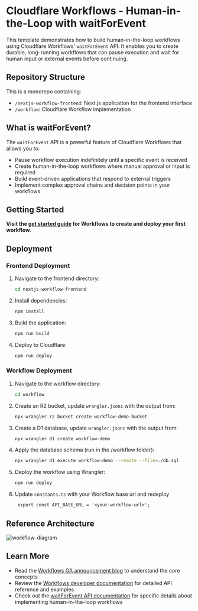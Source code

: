 # Cloudflare Workflows - Human-in-the-Loop with waitForEvent
This template demonstrates how to build human-in-the-loop workflows using Cloudflare Workflows' `waitForEvent` API. It enables you to create durable, long-running workflows that can pause execution and wait for human input or external events before continuing.

## Repository Structure

This is a monorepo containing:
- `/nextjs-workflow-frontend`: Next.js application for the frontend interface
- `/workflow`: Cloudflare Workflow implementation

## What is waitForEvent?

The `waitForEvent` API is a powerful feature of Cloudflare Workflows that allows you to:
* Pause workflow execution indefinitely until a specific event is received
* Create human-in-the-loop workflows where manual approval or input is required
* Build event-driven applications that respond to external triggers
* Implement complex approval chains and decision points in your workflows

## Getting Started

**Visit the [get started guide](https://developers.cloudflare.com/workflows/get-started/guide/) for Workflows to create and deploy your first workflow.**

## Deployment

### Frontend Deployment
1. Navigate to the frontend directory:
   ```bash
   cd nextjs-workflow-frontend
   ```
2. Install dependencies:
   ```bash
   npm install
   ```
3. Build the application:
   ```bash
   npm run build
   ```
4. Deploy to Cloudflare:
   ```bash
   npm run deploy
   ``` 

### Workflow Deployment
1. Navigate to the workflow directory:
   ```bash
   cd workflow
   ```
2. Create an R2 bucket, update `wrangler.jsonc` with the output from:
   ```bash
   npx wrangler r2 bucket create workflow-demo-bucket
   ```
3. Create a D1 database, update `wrangler.jsonc` with the output from:
   ```bash
   npx wrangler d1 create workflow-demo
   ```

5. Apply the database schema (run in the /workflow folder):
   ```bash
   npx wrangler d1 execute workflow-demo --remote --file=./db.sql
   ```
6. Deploy the workflow using Wrangler:
   ```bash
   npm run deploy
   ```
7. Update `constants.ts` with your Workflow base url and redeploy
   ```txt
    export const API_BASE_URL = '<your-workflow-url>';
   ```
## Reference Architecture
![workflow-diagram](https://github.com/user-attachments/assets/ffee1de3-a5a0-4727-bae0-cfbc665da308)

## Learn More

* Read the [Workflows GA announcement blog](https://blog.cloudflare.com/workflows-ga-production-ready-durable-execution/) to understand the core concepts
* Review the [Workflows developer documentation](https://developers.cloudflare.com/workflows/) for detailed API reference and examples
* Check out the [waitForEvent API documentation](https://developers.cloudflare.com/workflows/apis/wait-for-event/) for specific details about implementing human-in-the-loop workflows

